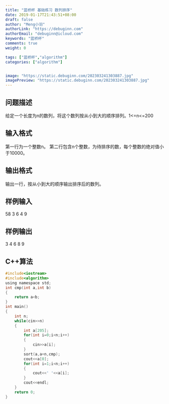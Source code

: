 ```yaml
---
title: "蓝桥杯 基础练习 数列排序"
date: 2019-01-17T21:43:51+08:00
draft: false
author: "Meng小羽"
authorLink: "https://debuginn.com"
authorEmail: "debuginn@icloud.com"
keywords: "蓝桥杯"
comments: true
weight: 0

tags: ["蓝桥杯","algorithm"]
categories: ["algorithm"]


image: "https://static.debuginn.com/202303241303887.jpg"
imagePreview: "https://static.debuginn.com/202303241303887.jpg"
---
```


## 问题描述　　

给定一个长度为n的数列，将这个数列按从小到大的顺序排列。1<=n<=200

## 输入格式　　

第一行为一个整数n。
第二行包含n个整数，为待排序的数，每个整数的绝对值小于10000。

## 输出格式　　

输出一行，按从小到大的顺序输出排序后的数列。

## 样例输入

58 3 6 4 9

## 样例输出

3 4 6 8 9

## C++算法

```c
#include<iostream>
#include<algorithm>
using namespace std;
int cmp(int a,int b)
{
    return a<b;
}
int main()
{
    int n;
    while(cin>>n)
    {
        int a[205];
        for(int i=0;i<n;i++)
        {
            cin>>a[i];
        }
        sort(a,a+n,cmp);
        cout<<a[0];
        for(int i=1;i<n;i++)
        {
            cout<<' '<<a[i];
        }
        cout<<endl;
    }
    return 0;
}
```